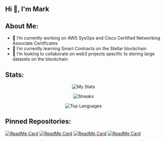 ## Hi 👋, I'm Mark

<!--
**lavarius/lavarius** is a ✨ _special_ ✨ repository because its `README.md` (this file) appears on your GitHub profile.

Here are some ideas to get you started:

- 🤔 I’m looking for help with ...
- 💬 Ask me about ...
- 📫 How to reach me: ...
- 😄 Pronouns: ...
- ⚡ Fun fact: ...
-->

## About Me:
- 🔭 I’m currently working on AWS SysOps and Cisco Certified Networking Associate Certificates
- 🌱 I’m currently learning Smart Contracts on the Stellar blockchain
- 👯 I’m looking to collaborate on web3 projects specific to storing large datasets on the blockchain

## Stats:

<p align="center">
  <img src="https://github-readme-stats.vercel.app/api?username=lavarius&show_icons=true&theme=radical" alt="My Stats" />
</p>

<p align="center">
  <img src="https://github-readme-streak-stats.herokuapp.com/?user=lavarius&theme=radical" alt="Streaks" />
</p>

<p align="center">
  <img src="https://github-readme-stats.vercel.app/api/top-langs/?username=lavarius&layout=compact&theme=radical" alt="Top Languages" />
</p>

## Pinned Repositories:

[![ReadMe Card](https://github-readme-stats.vercel.app/api/pin/?username=lavarius&repo=wordpress-cf-stack&theme=radical)](https://github.com/lavarius/wordpress-cf-stack)
[![ReadMe Card](https://github-readme-stats.vercel.app/api/pin/?username=lavarius&repo=CG-DL-NeRF-TF-Keras&theme=radical)](https://github.com/lavarius/CG-DL-NeRF-TF-Keras)
[![ReadMe Card](https://github-readme-stats.vercel.app/api/pin/?username=lavarius&repo=REST-APIs-with-Flask-and-Python&theme=radical)](https://github.com/lavarius/REST-APIs-with-Flask-and-Python)
[![ReadMe Card](https://github-readme-stats.vercel.app/api/pin/?username=lavarius&repo=SQL-Course&theme=radical)](https://github.com/lavarius/SQL-Course)
